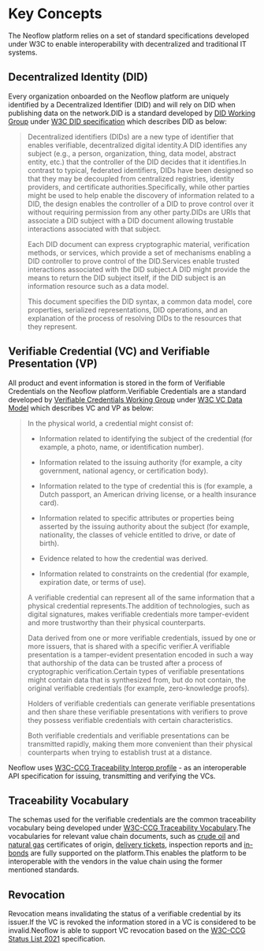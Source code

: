 # Key Concepts

The Neoflow platform relies on a set of standard specifications developed under W3C to enable interoperability with decentralized and traditional IT systems.

## Decentralized Identity (DID)

Every organization onboarded on the Neoflow platform are uniquely identified by a Decentralized Identifier (DID) and will rely on DID when publishing data on the network.DID is a standard developed by [DID Working Group](https://www.w3.org/2019/did-wg/) under [W3C DID specification](https://www.w3.org/TR/did-core) which describes DID as below:

> Decentralized identifiers (DIDs) are a new type of identifier that enables verifiable, decentralized digital identity.A DID identifies any subject (e.g., a person, organization, thing, data model, abstract entity, etc.) that the controller of the DID decides that it identifies.In contrast to typical, federated identifiers, DIDs have been designed so that they may be decoupled from centralized registries, identity providers, and certificate authorities.Specifically, while other parties might be used to help enable the discovery of information related to a DID, the design enables the controller of a DID to prove control over it without requiring permission from any other party.DIDs are URIs that associate a DID subject with a DID document allowing trustable interactions associated with that subject.
>
> Each DID document can express cryptographic material, verification methods, or services, which provide a set of mechanisms enabling a DID controller to prove control of the DID.Services enable trusted interactions associated with the DID subject.A DID might provide the means to return the DID subject itself, if the DID subject is an information resource such as a data model.
>
> This document specifies the DID syntax, a common data model, core properties, serialized representations, DID operations, and an explanation of the process of resolving DIDs to the resources that they represent.

## Verifiable Credential (VC) and Verifiable Presentation (VP)

All product and event information is stored in the form of Verifiable Credentials on the Neoflow platform.Verifiable Credentials are a standard developed by [Verifiable Credentials Working Group](https://www.w3.org/2017/vc/WG/) under [W3C VC Data Model](https://www.w3.org/TR/vc-data-model) which describes VC and VP as below:

>In the physical world, a credential might consist of:
>
> - Information related to identifying the subject of the credential (for example, a photo, name, or identification number).
> - Information related to the issuing authority (for example, a city government, national agency, or certification body).
>
> - Information related to the type of credential this is (for example, a Dutch passport, an American driving license, or a health insurance card).
>
> - Information related to specific attributes or properties being asserted by the issuing authority about the subject (for example, nationality, the classes of vehicle entitled to drive, or date of birth).
>
> - Evidence related to how the credential was derived.
>
> - Information related to constraints on the credential (for example, expiration date, or terms of use).
>
>A verifiable credential can represent all of the same information that a physical credential represents.The addition of technologies, such as digital signatures, makes verifiable credentials more tamper-evident and more trustworthy than their physical counterparts.
>
>Data derived from one or more verifiable credentials, issued by one or more issuers, that is shared with a specific verifier.A verifiable presentation is a tamper-evident presentation encoded in such a way that authorship of the data can be trusted after a process of cryptographic verification.Certain types of verifiable presentations might contain data that is synthesized from, but do not contain, the original verifiable credentials (for example, zero-knowledge proofs).
>
>Holders of verifiable credentials can generate verifiable presentations and then share these verifiable presentations with verifiers to prove they possess verifiable credentials with certain characteristics.
>
>Both verifiable credentials and verifiable presentations can be transmitted rapidly, making them more convenient than their physical counterparts when trying to establish trust at a distance.

Neoflow uses [W3C-CCG Traceability Interop profile](https://w3c-ccg.github.io/traceability-interop/draft/) - as an interoperable API specification for issuing, transmitting and verifying the VCs.

## Traceability Vocabulary

The schemas used for the verifiable credentials are the common traceability vocabulary being developed under [W3C-CCG Traceability Vocabulary](https://w3c-ccg.github.io/traceability-vocab/).The vocabularies for relevant value chain documents, such as [crude oil](https://w3c-ccg.github.io/traceability-vocab/#CrudeOilProduct) and [natural gas](https://w3c-ccg.github.io/traceability-vocab/#NaturalGasProduct) certificates of origin, [delivery tickets](https://w3c-ccg.github.io/traceability-vocab/#OGBillOfLading), inspection reports and [in-bonds](https://w3c-ccg.github.io/traceability-vocab/#Inbond) are fully supported on the platform.This enables the platform to be interoperable with the vendors in the value chain using the former mentioned standards.

## Revocation

Revocation means invalidating the status of a verifiable credential by its issuer.If the VC is revoked the information stored in a VC is considered to be invalid.Neoflow is able to support VC revocation based on the [W3C-CCG Status List 2021](https://w3c-ccg.github.io/vc-status-list-2021/) specification.
